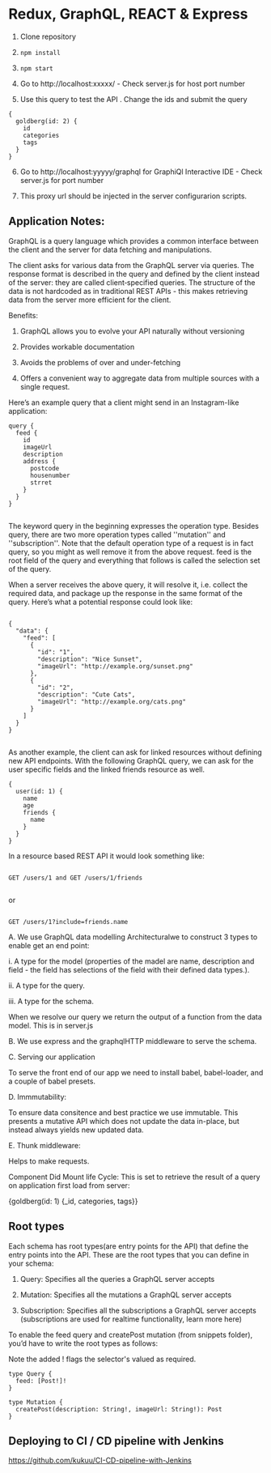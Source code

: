# Redux, GraphQL, REACT & Express

1. Clone repository

2. ```npm install```

3. ```npm start```

4. Go to http://localhost:xxxxx/  - Check server.js for host port number

5. Use this query to test the API . Change the ids and submit the query

```
{
  goldberg(id: 2) {
    id
    categories
    tags
  }
}

```

6. Go to http://localhost:yyyyy/graphql for GraphiQl Interactive IDE - Check server.js for port number

7. This proxy url should be injected in the server configurarion scripts.


## Application Notes:

GraphQL is a query language which provides a common interface between the client and the server for data fetching and manipulations.

The client asks for various data from the GraphQL server via queries. The response format is described in the query and defined by the client instead of the server: they are called client‐specified queries. 
The structure of the data is not hardcoded as in traditional REST APIs - this makes retrieving data from the server more efficient for the client.

Benefits:

1. GraphQL allows you to evolve your API naturally without versioning

2. Provides workable documentation 

3. Avoids the problems of over and under-fetching

4. Offers a convenient way to aggregate data from multiple sources with a single request.

Here’s an example query that a client might send in an Instagram-like application:

```
query {
  feed {
    id
    imageUrl
    description
    address {
      postcode 
      housenumber
      strret
    }
  }
}


```

The keyword query in the beginning expresses the operation type. Besides query, there are two more operation types called ''mutation'' and ''subscription''. Note that the default operation type of a request is in fact query, so you might as well remove it from the above request. feed is the root field of the query and everything that follows is called the selection set of the query.


When a server receives the above query, it will resolve it, i.e. collect the required data, and package up the response in the same format of the query. Here’s what a potential response could look like:

```

{
  "data": {
    "feed": [
      {
        "id": "1",
        "description": "Nice Sunset",
        "imageUrl": "http://example.org/sunset.png"
      },
      {
        "id": "2",
        "description": "Cute Cats",
        "imageUrl": "http://example.org/cats.png"
      }
    ]
  }
}


```


As another  example, the client can ask for linked resources without defining new API endpoints. With the following GraphQL query, we can ask for the user specific fields and the linked friends resource as well.

```
{
  user(id: 1) {
    name
    age
    friends {
      name
    }
  }
}

```


In a resource based REST API it would look something like:

```

GET /users/1 and GET /users/1/friends  


```

or

```

GET /users/1?include=friends.name 

``` 

A. We use GraphQL data modelling Architecturalwe to construct 3 types to enable get an end point:

i. A type for the model (properties of the madel are name, description and field - the field has selections of the field with their defined data types.).

ii. A type for the query.

iii. A type for the schema.

When we resolve our query we return the output of a function from the data model. This is in server.js


B. We use express and the graphqlHTTP middleware to serve the schema.

C. Serving our application

To serve the front end of our app we need to install babel, babel-loader, and a couple of babel presets.

D. Immmutability: 

To ensure data consitence and best practice we use immutable.  This presents a mutative API which does not update the data in-place, but instead always yields new updated data.

E. Thunk middleware:

Helps  to make  requests.

Component Did Mount life Cycle: 
This is set to retrieve the result of a query on application first load from server: 

{goldberg(id: 1) {_id, categories, tags}}



## Root types 

Each schema has root types(are entry points for the API) that define the entry points into the API. These are the root types that you can define in your schema:

1. Query: Specifies all the queries a GraphQL server accepts

2. Mutation: Specifies all the mutations a GraphQL server accepts

3. Subscription: Specifies all the subscriptions a GraphQL server accepts (subscriptions are used for realtime functionality, learn more here)

To enable the feed query and createPost mutation (from snippets folder), you’d have to write the root types as follows:

Note the added ! flags the selector's valued as required.

```
type Query {
  feed: [Post!]!
}

type Mutation {
  createPost(description: String!, imageUrl: String!): Post
}

```


## Deploying to CI / CD pipeline with Jenkins

https://github.com/kukuu/CI-CD-pipeline-with-Jenkins
